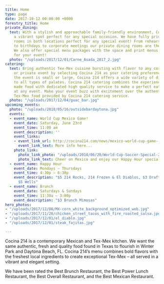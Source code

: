 ```yaml
---
title: Home
type: page
date: 2017-10-12 00:00:00 +0000
forestry_title: Home
private_dining:
  text: With a stylish and approachable family-friendly environment, Cocina 214 is
    a vibrant spot perfect for any special occasion. We have fully private dining
    rooms in both locations perfect for any special event! From rehearsal dinners
    to birthdays to corporate meetings our private dining rooms are the perfect space.
    We also offer special menu packages with the space and print menus exclusively
    for your event!
  photo: "/uploads/2017/12/01/Carne_Asada_2017_2.jpg"
catering:
  text: Bring authentic Tex-Mex cuisine bursting with flavor to any corporate, wedding
    or private event by selecting Cocina 214 as your catering preference. Whether
    the event is small or large, Cocina 214 offers a wide variety of dishes that caters
    to all types of palates. Cocina 214 catering combines the experience of freshly
    made food with dedicated high quality service to make a perfect eating experience
    at any event. Make your event buzz with excitement over the authentic and deliciousness
    Tex-Mex food provided by Cocina 214 catering service.
  photo: "/uploads/2017/12/04/guac_bar.jpg"
upcoming_events:
  photo: "/uploads/2018/05/16/outsidebardaytona.jpg"
  events:
  - event_name: World Cup Mexico Game!
    event_date: Saturday, June 23rd
    event_time: 11:00 am
    event_description: ''
    event_links:
    - event_link_url: http://cocina214.com/news/mexico-world-cup-game---cocina-214-june-23rd-with-happy-hour-specials-/
      event_link_text: More info here...
    photo_link:
      photo_link_photo: "/uploads/2018/06/20/World-Cup-Soccer-Special-2019.jpg"
      photo_link_text: Cheer on Mexico and enjoy our Happy Hour specials!
  - event_name: Happy Hour
    event_date: Mondays – Thursdays
    event_time: 4:30p – 6:30p
    event_description: "$5 214 Rocks, 214 Frozen & El Diablos, $3 Draft Beers, and
      $5 Wells"
  - event_name: Brunch
    event_date: Saturdays & Sundays
    event_time: 11:30a – 3:00p
    event_description: "$3 Brunch Mimosas"
hero_photos:
- "/uploads/2017/12/08/MX-corn_white_background_optimized_web.jpg"
- "/uploads/2017/11/20/chicken_street_tacos_with_fire_roasted_salsa.jpg"
- "/uploads/2017/12/01/el_diablo.jpg"
- "/uploads/2017/12/01/steak_fajitas.jpg"

---
```

Cocina 214 is a contemporary Mexican and Tex-Mex kitchen. We want the same authentic, fresh and quality food found in Texas to flourish in Winter Park and Daytona Beach, FL. Cocina 214’s menu combines bold flavors with the freshest local ingredients to create exceptional Tex-Mex – all served in a vibrant and elegant setting.

We have been rated the Best Brunch Restaurant, the Best Power Lunch Restaurant, the Best Overall Restaurant, and the Best Mexican Restaurant.
